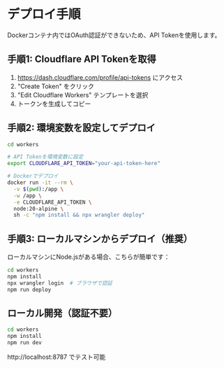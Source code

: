 # デプロイ手順

Dockerコンテナ内ではOAuth認証ができないため、API Tokenを使用します。

## 手順1: Cloudflare API Tokenを取得

1. https://dash.cloudflare.com/profile/api-tokens にアクセス
2. "Create Token" をクリック
3. "Edit Cloudflare Workers" テンプレートを選択
4. トークンを生成してコピー

## 手順2: 環境変数を設定してデプロイ

```bash
cd workers

# API Tokenを環境変数に設定
export CLOUDFLARE_API_TOKEN="your-api-token-here"

# Dockerでデプロイ
docker run -it --rm \
  -v $(pwd):/app \
  -w /app \
  -e CLOUDFLARE_API_TOKEN \
  node:20-alpine \
  sh -c "npm install && npx wrangler deploy"
```

## 手順3: ローカルマシンからデプロイ（推奨）

ローカルマシンにNode.jsがある場合、こちらが簡単です：

```bash
cd workers
npm install
npx wrangler login  # ブラウザで認証
npm run deploy
```

## ローカル開発（認証不要）

```bash
cd workers
npm install
npm run dev
```

http://localhost:8787 でテスト可能
